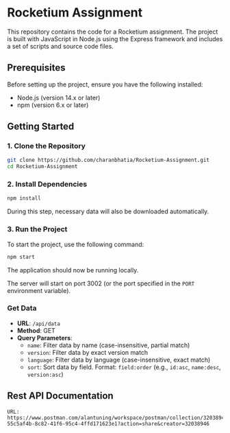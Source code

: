 # Rocketium Assignment

This repository contains the code for a Rocketium assignment. The project is built with JavaScript in Node.js using the Express framework and includes a set of scripts and source code files.

## Prerequisites

Before setting up the project, ensure you have the following installed:

- Node.js (version 14.x or later)
- npm (version 6.x or later)

## Getting Started

### 1. Clone the Repository

```bash
git clone https://github.com/charanbhatia/Rocketium-Assignment.git
cd Rocketium-Assignment
```

### 2. Install Dependencies

```bash
npm install
```

During this step, necessary data will also be downloaded automatically.

### 3. Run the Project

To start the project, use the following command:

```bash
npm start
```

The application should now be running locally.

The server will start on port 3002 (or the port specified in the `PORT` environment variable).


### Get Data

- **URL**: `/api/data`
- **Method**: GET
- **Query Parameters**:
  - `name`: Filter data by name (case-insensitive, partial match)
  - `version`: Filter data by exact version match
  - `language`: Filter data by language (case-insensitive, exact match)
  - `sort`: Sort data by field. Format: `field:order` (e.g., `id:asc`, `name:desc`, `version:asc`)


## Rest API Documentation 
```
URL: https://www.postman.com/alantuning/workspace/postman/collection/32038946-55c5af4b-8c82-41f6-95c4-4ffd171623e1?action=share&creator=32038946
